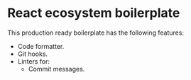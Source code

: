 # React ecosystem boilerplate

This production ready boilerplate has the following features:

- Code formatter.
- Git hooks.
- Linters for:
  - Commit messages.
